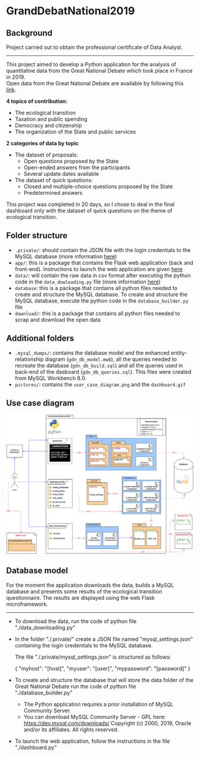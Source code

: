 # GrandDebatNational2019

## Background

Project carried out to obtain the professional certificate of Data Analyst.

---

This project aimed to develop a Python application for the analysis of quantitative data from the Great National Debate which took place in France in 2019. <br>
Open data from the Great National Debate are available by following this [link](https://granddebat.fr/pages/donnees-ouvertes).<br>

**4 topics of contribution:**
* The ecological transition
* Taxation and public spending
* Democracy and citizenship
* The organization of the State and public services

**2 categories of data by topic**
* The dataset of proposals:
  * Open questions proposed by the State
  * Open-ended answers from the participants
  * Several update dates available
* The dataset of quick questions:
  * Closed and multiple-choice questions proposed by the State
  * Predetermined answers

This project was completed in 20 days, so I chose to deal in the final dashboard only with the dataset of quick questions on the theme of ecological transition.<br>

## Folder structure

* `.private/`: should contain the JSON file with the login credentials to the MySQL database (more information [here](https://github.com/davidbassard/GrandDebatNational2019/tree/master/.private))
* `app/`: this is a package that contains the Flask web application (back and front-end). Instructions to launch the web application are given [here](https://github.com/davidbassard/GrandDebatNational2019/blob/master/app/readme.txt)
* `data/`: will contain the raw data in csv format after executing the python code in the `data_dowloading.py` file (more information [here](https://github.com/davidbassard/GrandDebatNational2019/blob/master/data/readme.txt))
* `database`: this is a package that contains all python files needed to create and structure the MySQL database. To create and structure the MySQL database, execute the python code in the `database_builder.py` file
* `download/`: this is a package that contains all python files needed to scrap and download the open data

## Additional folders

* `.mysql_dumps/`: contains the database model and the enhanced entity-relationship diagram (`gdn_db_model.mwb`), all the queries needed to recreate the database (`gdn_db_build.sql`) and all the queries used in back-end of the dasboard (`gdn_db_queries.sql`). This files were created from MySQL Workbench 8.0.
* `pictures/`: contains the `user_case_diagram.png` and the `dashboard.gif`

## Use case diagram

![Use case diagram of the application](https://github.com/davidbassard/GrandDebatNational2019/blob/master/.pictures/user_case_diagram.PNG)

## Database model



For the moment the application downloads the data, builds a MySQL database and presents some results of the ecological transition questionnaire.
The results are displayed using the web Flask microframework.

---

- To download the data, run the code of python file "./data_downloading.py"

- In the folder "./.private/" create a JSON file named "mysql_settings.json" containing the login credentials to 
  the MySQL database.

  The file "./.private/mysql_settings.json" is structured as follows:

  {
	  "myhost": "[host]",
	  "myuser": "[user]",
	  "mypassword": "[password]"
  }

- To create and structure the database that will store the data folder of the Great National Debate run the code of 
  python file "./database_builder.py"

    - The Python application requires a prior installation of MySQL Community Server.
    - You can download MySQL Community Server - GPL here: https://dev.mysql.com/downloads/
      Copyright (c) 2000, 2019, Oracle and/or its affiliates. All rights reserved.

- To launch the web application, follow the instructions in the file "./dashboard.py"

